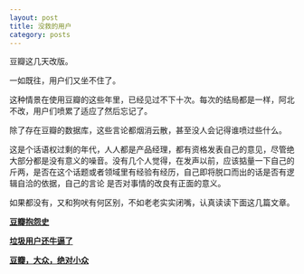 ```yaml
---
layout: post
title: 没救的用户
category: posts
---
```


豆瓣这几天改版。

一如既往，用户们又坐不住了。

这种情景在使用豆瓣的这些年里，已经见过不下十次。每次的结局都是一样，阿北不改，用户们喷累了适应了然后忘记了。

除了存在豆瓣的数据库，这些言论都烟消云散，甚至没人会记得谁喷过些什么。

这是个话语权过剩的年代，人人都是产品经理，都有资格发表自己的意见，尽管绝大部分都是没有意义的噪音。没有几个人觉得，在发声以前，应该掂量一下自己的斤两，是否在这个话题或者领域里有经验有经历，自己即将脱口而出的话是否有逻辑自洽的依据，自己的言论
是否对事情的改良有正面的意义。

如果都没有，又和狗吠有何区别，不如老老实实闭嘴，认真读读下面这几篇文章。

[**豆瓣抱怨史**][抱怨]

[**垃圾用户还牛逼了**][垃圾]

[**豆瓣，大众，绝对小众**][小众]

[抱怨]: http://www.hecaitou.net/?p=2141
[垃圾]: http://www.hecaitou.net/?p=2157
[小众]: http://www.hecaitou.com/blogs/hecaitou/archives/134540.aspx
